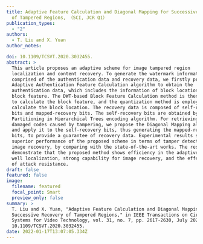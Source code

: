 ```yaml
---
title: Adaptive Feature Calculation and Diagonal Mapping for Successive Recovery
  of Tampered Regions, （SCI, JCR Q1）
publication_types:
  - "2"
authors:
  - T. Liu and X. Yuan
author_notes:

doi: 10.1109/TCSVT.2020.3032455.
abstract: >
  This article proposes an adaptive scheme for image tampered region
  localization and content recovery. To generate the watermark information
  comprised of the authentication data and recovery data, we firstly propose the
  Adaptive Authentication Feature Calculation algorithm to obtain the
  authentication data, which includes the information of block location and
  block feature. The DWT-based Block Feature Calculation method is then proposed
  to calculate the block feature, and the quantization method is employed to
  calculate the block location. The recovery data is composed of self-recovery
  bits and mapped-recovery bits. The self-recovery bits are obtained by the Set
  Partitioning in Hierarchical Trees encoding algorithm. For retrieving the
  damaged codes caused by tampering, we propose the Diagonal Mapping algorithm
  and apply it to the self-recovery bits, thus generating the mapped-recovery
  bits, to provide a guarantee of recovery data. Experimental results show the
  superior performance of the proposed scheme in terms of tamper detection and
  image recovery, by comparing with the state-of-the-art works. The results
  demonstrate that the proposed method shows efficiency in the adaptiveness,
  well localization, strong capability for image recovery, and the effectiveness
  of attack resistance.
draft: false
featured: false
image:
  filename: featured
  focal_point: Smart
  preview_only: false
summary: >
  T. Liu and X. Yuan, "Adaptive Feature Calculation and Diagonal Mapping for
  Successive Recovery of Tampered Regions," in IEEE Transactions on Circuits and
  Systems for Video Technology, vol. 31, no. 7, pp. 2617-2630, July 2021, doi:
  10.1109/TCSVT.2020.3032455.
date: 2022-01-17T13:07:05.334Z
---
```

